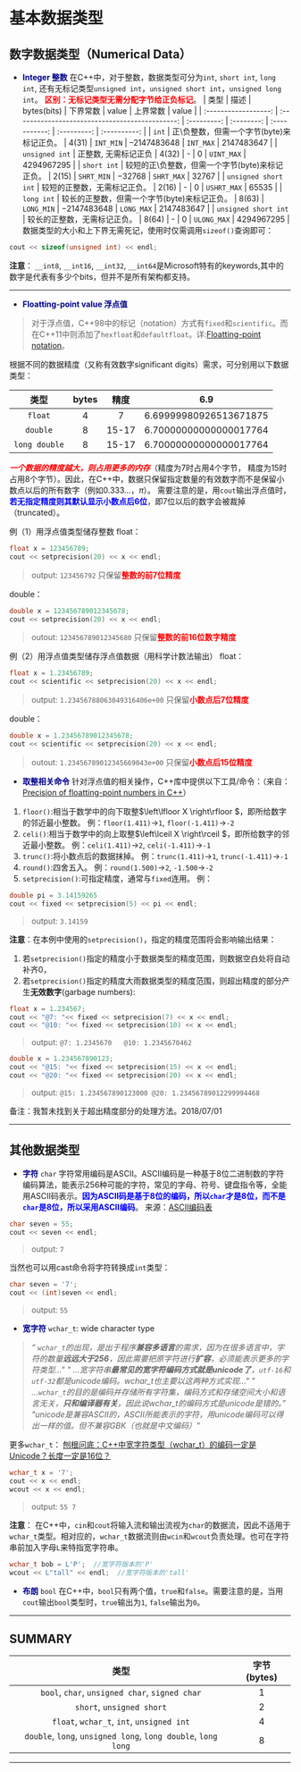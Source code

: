 # 基本数据类型

## 数字数据类型（Numerical Data）

- <font color='darkblue'>**Integer 整数**</font>
  在C++中，对于整数，数据类型可分为`int`, `short int`, `long int`, 还有无标记类型`unsigned int`，`unsigned short int`，`unsigned long int`。
  <font color='red'>**区别：无标记类型无需分配字节给正负标记**</font>。
|         类型         |                      描述                       | bytes(bits) |  下界常数  |     value     |  上界常数   |    value     |
| :------------------: | :---------------------------------------------: | :---------: | :--------: | :-----------: | :---------: | :----------: |
|        `int`         |    正\负整数，但需一个字节(byte)来标记正负。    |    4(31)    | `INT_MIN`  | $–2147483648$ |  `INT_MAX`  | $2147483647$ |
|    `unsigned int`    |              正整数, 无需标记正负               |    4(32)    |     -      |       0       | `UINT_MAX`  | $4294967295$ |
|     `short int`      | 较短的正\负整数，但需一个字节(byte)来标记正负。 |    2(15)    | `SHRT_MIN` |   $-32768$    | `SHRT_MAX`  |   $32767$    |
| `unsigned short int` |          较短的正整数，无需标记正负。           |    2(16)    |     -      |       0       | `USHRT_MAX` |   $65535$    |
|      `long int`      |  较长的正整数，但需一个字节(byte)来标记正负。   |    8(63)    | `LONG_MIN` | $-2147483648$ | `LONG_MAX`  | $2147483647$ |
| `unsigned short int` |          较长的正整数，无需标记正负。           |    8(64)    |     -      |       0       | `ULONG_MAX` | $4294967295$ |
数据类型的大小和上下界无需死记，使用时仅需调用`sizeof()`查询即可：
```C++
cout << sizeof(unsigned int) << endl;
```

**注意**： `__int8`, `__int16`, `__int32`, `__int64`是Microsoft特有的keywords,其中的数字是代表有多少个bits，但并不是所有架构都支持。

---

- <font color='darkblue'>**Floatting-point value 浮点值**</font>

> 对于浮点值，C++98中的标记（notation）方式有`fixed`和`scientific`。而在C++11中则添加了`hexfloat`和`defaultfloat`。详:[Floatting-point notation](http://www.cplusplus.com/reference/ios/fixed/)。 

根据不同的数据精度（又称有效数字significant digits）需求，可分别用以下数据类型：

|     类型      | bytes | 精度  |          6.9           |
| :-----------: | :---: | :---: | :--------------------: |
|    `float`    |   4   |   7   | 6.69999980926513671875 |
|   `double`    |   8   | 15-17 | 6.70000000000000017764 |
| `long double` |   8   | 15-17 | 6.70000000000000017764 |

<font color='red'>***一个数据的精度越大，则占用更多的内存***</font>（精度为7时占用4个字节， 精度为15时占用8个字节）。因此，在C++中，数据只保留指定数量的有效数字而不是保留小数点以后的所有数字（例如0.333...，$\pi$）。
需要注意的是，用`cout`输出浮点值时，<font color='blue'>**若无指定精度则其默认显示小数点后6位**</font>，即7位以后的数字会被裁掉（truncated）。

例（1）用浮点值类型储存整数
float：
```C++
float x = 123456789;
cout << setprecision(20) << x << endl;
```

> output: `123456792` 只保留<font color='red'>**整数的前7位精度**</font>

double：
```C++
double x = 123456789012345678;
cout << setprecision(20) << x << endl;
```

> outout: `123456789012345680` 只保留<font color='red'>**整数的前16位数字精度**</font>

例（2）用浮点值类型储存浮点值数据（用科学计数法输出）
float：
```C++
float x = 1.23456789;
cout << scientific << setprecision(20) << x << endl;
```

> output: `1.23456788063049316406e+00` 只保留<font color='red'>**小数点后7位精度**</font>

double：
```C++
double x = 1.23456789012345678;
cout << scientific << setprecision(20) << x << endl;
```

> outout: `1.23456789012345669043e+00` 只保留<font color='red'>**小数点后15位精度**</font>

- <font color='darkblue'>**取整相关命令**</font>
  针对浮点值的相关操作，C++库中提供以下工具/命令：（来自：[Precision of floatting-point numbers in C++](https://www.geeksforgeeks.org/precision-of-floating-point-numbers-in-c-floor-ceil-trunc-round-and-setprecision/)）
1. `floor()`:相当于数学中的向下取整$\left\lfloor X \right\rfloor $，即所给数字的邻近最小整数。
  例：`floor(1.411)`->`1`, `floor(-1.411)`->`-2`
2. `celi()`:相当于数学中的向上取整$\left\lceil X \right\rceil $，即所给数字的邻近最小整数。
  例：`celi(1.411)`->`2`, `celi(-1.411)`->`-1`
3. `trunc()`:将小数点后的数据抹掉。
  例：`trunc(1.411)`->`1`, `trunc(-1.411)`->`-1`
4. `round()`:四舍五入。
  例：`round(1.500)`->`2`, `-1.500`->`-2`
5. `setprecision()`:可指定精度，通常与`fixed`连用。
  例：
```C++
double pi = 3.14159265
cout << fixed << setprecision(5) << pi << endl;
```
> output: `3.14159`

**注意**：在本例中使用的`setprecision()`，指定的精度范围将会影响输出结果：
1. 若`setprecision()`指定的精度小于数据类型的精度范围，则数据空白处将自动补齐0，
2. 若`setprecision()`指定的精度大雨数据类型的精度范围，则超出精度的部分产生**无效数字**(garbage numbers):
```C++
float x = 1.234567;
cout << "@7: "<< fixed << setprecision(7) << x << endl;
cout << "@10: "<< fixed << setprecision(10) << x << endl;
```
> output: 
> `@7: 1.2345670  
> @10: 1.2345670462`

```C++
double x = 1.234567890123;
cout << "@15: "<< fixed << setprecision(15) << x << endl;
cout << "@20: "<< fixed << setprecision(20) << x << endl;
```
> output:
> `@15: 1.234567890123000
> @20: 1.23456789012299994468`

备注：我暂未找到关于超出精度部分的处理方法。2018/07/01

---

## 其他数据类型
- <font color='darkblue'>**字符**</font> `char`
  字符常用编码是ASCII。ASCII编码是一种基于8位二进制数的字符编码算法，能表示256种可能的字符，常见的字母、符号、键盘指令等，全能用ASCII码表示。<font color='blue'>**因为ASCII码是基于8位的编码，所以`char`才是8位，而不是`char`是8位，所以采用ASCII编码**</font>。 来源：[ASCII编码表](https://www.asciitable.com/)

```C++
char seven = 55;
cout << seven << endl;
```

> output: `7`

当然也可以用cast命令将字符转换成`int`类型：

```C++
char seven = '7';
cout << (int)seven << endl;
```

> output: `55`

* <font color='darkblue'>**宽字符**</font> `wchar_t`: wide character type

> *“ `wchar_t`的出现，是出于程序**兼容多语言**的需求，因为在很多语言中，字符的数量**远远大于256**，因此需要把原字符进行**扩容**，必须能表示更多的字符类型..."
> " ...宽字符串**最常见的宽字符编码方式就是unicode了**，`utf-16`和`utf-32`都是unicode编码。wchar_t也主要以这两种方式实现..."
> " ...`wchar_t`的目的是编码并存储所有字符集，编码方式和存储空间大小和语言无关，**只和编译器有关**，因此说wchar_t的编码方式是unicode是错的。”
> "unicode是兼容ASCII的，ASCII所能表示的字符，用unicode编码可以得出一样的值。但不兼容GBK（也就是中文编码）"*

更多`wchar_t`： [刨根问底：C++中宽字符类型（wchar_t）的编码一定是Unicode？长度一定是16位？](http://www.ituring.com.cn/article/111027)

```C++
wchar_t x = '7';
cout << x << endl;
wcout << x << endl;
```

> output: 
> `55
> 7`

**注意**： 在C++中，`cin`和`cout`将输入流和输出流视为`char`的数据流，因此不适用于`wchar_t`类型。相对应的，`wchar_t`数据流则由`wcin`和`wcout`负责处理。也可在字符串前加入字母`L`来特指宽字符串。

```C++
wchar_t bob = L'P';  //宽字符版本的'P'
wcout << L"tall" << endl;  //宽字符版本的'tall'
```

- <font color='darkblue'>**布朗**</font> `bool`
  在C++中，`bool`只有两个值，`true`和`false`。需要注意的是，当用`cout`输出`bool`类型时，`true`输出为`1`, `false`输出为`0`。

---

## SUMMARY

|                             类型                             | 字节(bytes) |
| :----------------------------------------------------------: | :---------: |
|        `bool`, `char`, `unsigned char`, `signed char`        |      1      |
|                  `short`, `unsigned short`                   |      2      |
|          `float`, `wchar_t`, `int`, `unsigned int`           |      4      |
| `double`, `long`, `unsigned long`, `long double`, `long long` |      8      |

---






